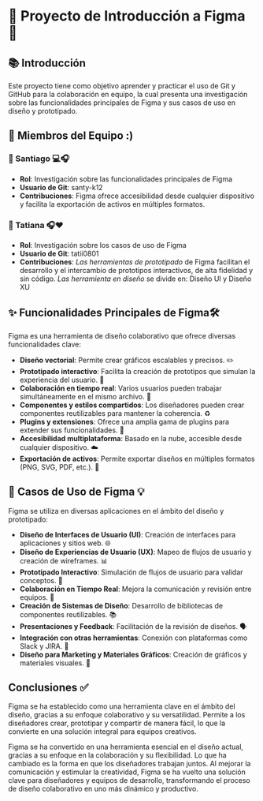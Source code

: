 # 🌟 Proyecto de Introducción a Figma 🌟

## 📚 Introducción
Este proyecto tiene como objetivo aprender y practicar el uso de Git y GitHub para la colaboración en equipo, la cual presenta una investigación sobre las funcionalidades principales de Figma y sus casos de uso en diseño y prototipado.


## 👥 Miembros del Equipo :)

### 🌟 Santiago 💻​🎧​
- **Rol**: Investigación sobre las funcionalidades principales de Figma
- **Usuario de Git**: santy-k12
- **Contribuciones**: Figma ofrece accesibilidad desde cualquier dispositivo y facilita la exportación de activos en múltiples formatos. 

### 🌟 Tatiana 🎧​❤️​
- **Rol**: Investigación sobre los casos de uso de Figma
- **Usuario de Git**: tatii0801
- **Contribuciones**: _Las herramientas de prototipado_ de Figma facilitan el desarrollo y el intercambio de prototipos interactivos, de alta fidelidad y sin código. _Las herramienta en diseño_ se divide en: Diseño UI y Diseño XU

## ✨ Funcionalidades Principales de Figma🛠️

Figma es una herramienta de diseño colaborativo que ofrece diversas funcionalidades clave:

- **Diseño vectorial**: Permite crear gráficos escalables y precisos. ✏️
- **Prototipado interactivo**: Facilita la creación de prototipos que simulan la experiencia del usuario. 📱
- **Colaboración en tiempo real**: Varios usuarios pueden trabajar simultáneamente en el mismo archivo. 👥
- **Componentes y estilos compartidos**: Los diseñadores pueden crear componentes reutilizables para mantener la coherencia. ♻️
- **Plugins y extensiones**: Ofrece una amplia gama de plugins para extender sus funcionalidades. 🔌
- **Accesibilidad multiplataforma**: Basado en la nube, accesible desde cualquier dispositivo. ☁️
- **Exportación de activos**: Permite exportar diseños en múltiples formatos (PNG, SVG, PDF, etc.). 📂

## 🎨 Casos de Uso de Figma 💡

Figma se utiliza en diversas aplicaciones en el ámbito del diseño y prototipado:

- **Diseño de Interfaces de Usuario (UI)**: Creación de interfaces para aplicaciones y sitios web. 🌐
- **Diseño de Experiencias de Usuario (UX)**: Mapeo de flujos de usuario y creación de wireframes. 📊
- **Prototipado Interactivo**: Simulación de flujos de usuario para validar conceptos. 🔄
- **Colaboración en Tiempo Real**: Mejora la comunicación y revisión entre equipos. 🤝
- **Creación de Sistemas de Diseño**: Desarrollo de bibliotecas de componentes reutilizables. 📚
- **Presentaciones y Feedback**: Facilitación de la revisión de diseños. 🗣️
- **Integración con otras herramientas**: Conexión con plataformas como Slack y JIRA. 🔗
- **Diseño para Marketing y Materiales Gráficos**: Creación de gráficos y materiales visuales. 🎉

## Conclusiones ✅

Figma se ha establecido como una herramienta clave en el ámbito del diseño, gracias a su enfoque colaborativo y su versatilidad. Permite a los diseñadores crear, prototipar y compartir de manera fácil, lo que la convierte en una solución integral para equipos creativos.

Figma se ha convertido en una herramienta esencial en el diseño actual, gracias a su enfoque en la colaboración y su flexibilidad. Lo que ha cambiado es la forma en que los diseñadores trabajan juntos. Al mejorar la comunicación y estimular la creatividad, Figma se ha vuelto una solución clave para diseñadores y equipos de desarrollo, transformando el proceso de diseño colaborativo en uno más dinámico y productivo.

